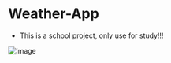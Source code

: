 # Weather-App
- This is a school project, only use for study!!!


![image](https://user-images.githubusercontent.com/76657240/119252633-ef310380-bbdf-11eb-8c31-6ffc2bedd42b.png)


